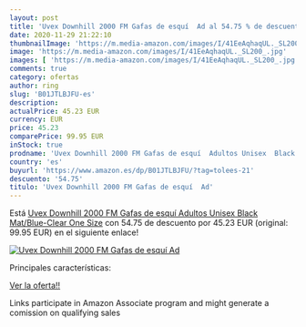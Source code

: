 ```yaml
---
layout: post
title: 'Uvex Downhill 2000 FM Gafas de esquí  Ad al 54.75 % de descuento'
date: 2020-11-29 21:22:10
thumbnailImage: 'https://m.media-amazon.com/images/I/41EeAqhaqUL._SL200_.jpg'
image: 'https://m.media-amazon.com/images/I/41EeAqhaqUL._SL200_.jpg'
images: [ 'https://m.media-amazon.com/images/I/41EeAqhaqUL._SL200_.jpg' ]
comments: true
category: ofertas
author: ring
slug: 'B01JTLBJFU-es'
description:
actualPrice: 45.23 EUR
currency: EUR
price: 45.23
comparePrice: 99.95 EUR
inStock: true
prodname: 'Uvex Downhill 2000 FM Gafas de esquí  Adultos Unisex  Black Mat/Blue-Clear  One Size'
country: 'es'
buyurl: 'https://www.amazon.es/dp/B01JTLBJFU/?tag=tolees-21'
descuento: '54.75'
titulo: 'Uvex Downhill 2000 FM Gafas de esquí  Ad'
---
```


Está [Uvex Downhill 2000 FM Gafas de esquí  Adultos Unisex  Black Mat/Blue-Clear  One Size](https://www.amazon.es/dp/B01JTLBJFU/?tag=tolees-21) con 54.75 de descuento por 45.23 EUR (original: 99.95 EUR) en el siguiente enlace!

[![Uvex Downhill 2000 FM Gafas de esquí  Ad](https://m.media-amazon.com/images/I/41EeAqhaqUL._SL200_.jpg)](https://www.amazon.es/dp/B01JTLBJFU/?tag=tolees-21)

Principales características:


[Ver la oferta!!](https://www.amazon.es/dp/B01JTLBJFU/?tag=tolees-21)

Links participate in Amazon Associate program and might generate a comission on qualifying sales


